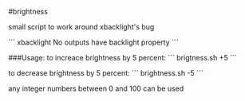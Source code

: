 #brightness

small script to work around xbacklight's bug

´´´
xbacklight No outputs have backlight property
´´´

###Usage:
to increace brightness by 5 percent:
´´´
brigtness.sh +5
´´´

to decrease brightness by 5 percent:
´´´
brightness.sh -5
´´´

any integer numbers between 0 and 100 can be used
